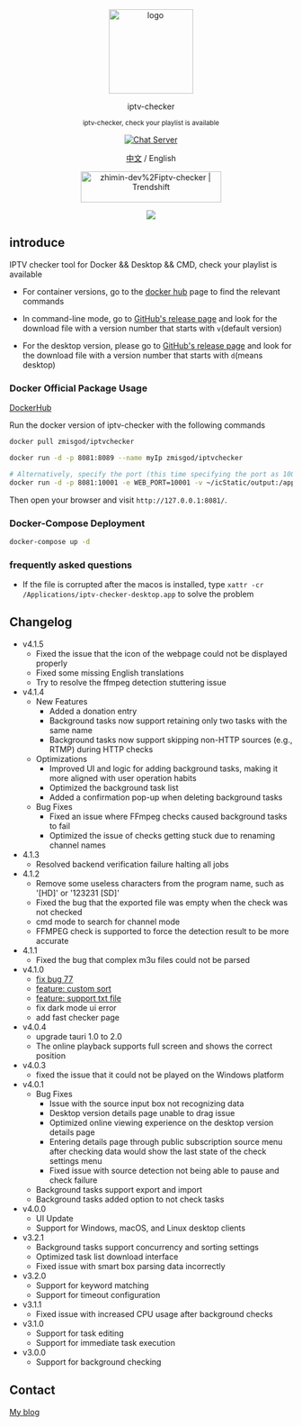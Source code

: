 <div align="center">
  
</div>

<div align='center'>
<img src="https://github.com/zhimin-dev/iptv-checker/blob/main/icon.png" width="150" height="150" alt="logo" />

iptv-checker

<sup>iptv-checker, check your playlist is available</sup>

[![Chat Server](https://img.shields.io/badge/chat-discord-7289da.svg)](https://discord.gg/vPTv6UUA)

<a href="https://github.com/zhimin-dev/iptv-checker/blob/main/README.md">中文</a> / English

<a href="https://trendshift.io/repositories/5647" target="_blank"><img src="https://trendshift.io/api/badge/repositories/5647" alt="zhimin-dev%2Fiptv-checker | Trendshift" style="width: 250px; height: 55px;" width="250" height="55"/></a>

<img src="https://github.com/zhimin-dev/iptv-checker/blob/main/web-snapshot.png" />

</div>

## introduce

IPTV checker tool for Docker && Desktop && CMD, check your playlist is available

- For container versions, go to the [docker hub](https://hub.docker.com/r/zmisgod/iptvchecker) page to find the relevant commands

- In command-line mode, go to [GitHub's release page](https://github.com/zhimin-dev/iptv-checker/releases) and look for the download file with a version number that starts with `v`(default version)

- For the desktop version, please go to [GitHub's release page](https://github.com/zhimin-dev/iptv-checker/releases) and look for the download file with a version number that starts with `d`(means desktop)

### Docker Official Package Usage

[DockerHub](https://hub.docker.com/r/zmisgod/iptvchecker)

Run the docker version of iptv-checker with the following commands

```bash
docker pull zmisgod/iptvchecker

docker run -d -p 8081:8089 --name myIp zmisgod/iptvchecker

# Alternatively, specify the port (this time specifying the port as 10001, you need to change the two 10001 places below), output file mapping to local directory
docker run -d -p 8081:10001 -e WEB_PORT=10001 -v ~/icStatic/output:/app/static/output  --name myIp ipserver
```

Then open your browser and visit `http://127.0.0.1:8081/`.

### Docker-Compose Deployment

```bash
docker-compose up -d
```

### frequently asked questions

- If the file is corrupted after the macos is installed, type `xattr -cr /Applications/iptv-checker-desktop.app` to solve the problem

## Changelog

- v4.1.5
  - Fixed the issue that the icon of the webpage could not be displayed properly
  - Fixed some missing English translations
  - Try to resolve the ffmpeg detection stuttering issue
- v4.1.4
  - New Features
    - Added a donation entry
    - Background tasks now support retaining only two tasks with the same name
    - Background tasks now support skipping non-HTTP sources (e.g., RTMP) during HTTP checks
  - Optimizations
    - Improved UI and logic for adding background tasks, making it more aligned with user operation habits
    - Optimized the background task list
    - Added a confirmation pop-up when deleting background tasks
  - Bug Fixes
    - Fixed an issue where FFmpeg checks caused background tasks to fail
    - Optimized the issue of checks getting stuck due to renaming channel names
- 4.1.3
  - Resolved backend verification failure halting all jobs
- 4.1.2
  - Remove some useless characters from the program name, such as '[HD]' or '123231 [SD]'
  - Fixed the bug that the exported file was empty when the check was not checked
  - cmd mode to search for channel mode
  - FFMPEG check is supported to force the detection result to be more accurate
- 4.1.1
  - Fixed the bug that complex m3u files could not be parsed
- v4.1.0
  - [fix bug 77](https://github.com/zhimin-dev/iptv-checker/issues/77)
  - [feature: custom sort](https://github.com/zhimin-dev/iptv-checker/issues/69)
  - [feature: support txt file](https://github.com/zhimin-dev/iptv-checker/issues/74)
  - fix dark mode ui error
  - add fast checker page
- v4.0.4
  - upgrade tauri 1.0 to 2.0
  - The online playback supports full screen and shows the correct position
- v4.0.3
  - fixed the issue that it could not be played on the Windows platform
- v4.0.1
  - Bug Fixes
    - Issue with the source input box not recognizing data
    - Desktop version details page unable to drag issue
    - Optimized online viewing experience on the desktop version details page
    - Entering details page through public subscription source menu after checking data would show the last state of the check settings menu
    - Fixed issue with source detection not being able to pause and check failure
  - Background tasks support export and import
  - Background tasks added option to not check tasks
- v4.0.0
  - UI Update
  - Support for Windows, macOS, and Linux desktop clients
- v3.2.1
  - Background tasks support concurrency and sorting settings
  - Optimized task list download interface
  - Fixed issue with smart box parsing data incorrectly
- v3.2.0
  - Support for keyword matching
  - Support for timeout configuration
- v3.1.1
  - Fixed issue with increased CPU usage after background checks
- v3.1.0
  - Support for task editing
  - Support for immediate task execution
- v3.0.0
  - Support for background checking

## Contact

[My blog](https://zmis.me/user/zmisgod)
